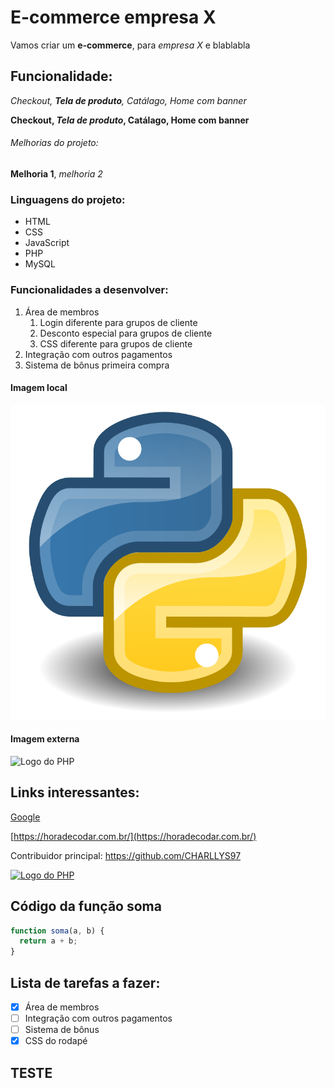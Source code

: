 # E-commerce empresa X

Vamos criar um **e-commerce**, para *empresa X* e blablabla

## Funcionalidade:

_Checkout, **Tela de produto**, Catálago, Home com banner_

**Checkout, _Tela de produto_, Catálago, Home com banner**

###### Melhorias do projeto:

__Melhoria 1__, _melhoria 2_ 


### Linguagens do projeto:

* HTML
* CSS
* JavaScript
* PHP
* MySQL

### Funcionalidades a desenvolver:

1. Área de membros
    1. Login diferente para grupos de cliente
    2. Desconto especial para grupos de cliente
    3. CSS diferente para grupos de cliente
2. Integração com outros pagamentos 
3. Sistema de bônus primeira compra 

#### Imagem local

![Logo do python](img/python.png)

#### Imagem externa

![Logo do PHP](https://www.interviewbit.com/blog/wp-content/uploads/2021/06/key-reasons-for-using-php-768x499.png)

## Links interessantes:

[Google](www.google.com)

[https://horadecodar.com.br/](https://horadecodar.com.br/)

Contribuidor principal: https://github.com/CHARLLYS97

[![Logo do PHP](https://cdn.dribbble.com/users/8063/screenshots/873671/github_icon_vector_shape.png?resize=800x600&vertical=center)](https://github.com/CHARLLYS97)


## Código da função soma

```Javascript
function soma(a, b) {
  return a + b;
}
```

## Lista de tarefas a fazer:

- [X] Área de membros
- [ ] Integração com outros pagamentos
- [ ] Sistema de bônus
- [X] CSS do rodapé

## TESTE 